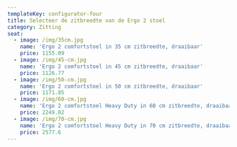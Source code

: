 ```yaml
---
templateKey: configurator-four
title: Selecteer de zitbreedte van de Ergo 2 stoel
category: Zitting
seat:
  - image: /img/35cm.jpg
    name: 'Ergo 2 comfortstoel in 35 cm zitbreedte, draaibaar'
    price: 1155.09
  - image: /img/45-cm.jpg
    name: 'Ergo 2 comfortstoel in 45 cm zitbreedte, draaibaar'
    price: 1126.77
  - image: /img/50-cm.jpg
    name: 'Ergo 2 comfortstoel in 50 cm zitbreedte, draaibaar'
    price: 1171.85
  - image: /img/60-cm.jpg
    name: 'Ergo 2 comfortstoel Heavy Duty in 60 cm zitbreedte, draaibaar'
    price: 2249.02
  - image: /img/70-cm.jpg
    name: 'Ergo 2 comfortstoel Heavy Duty in 70 cm zitbreedte, draaibaar'
    price: 2577.6
---
```


